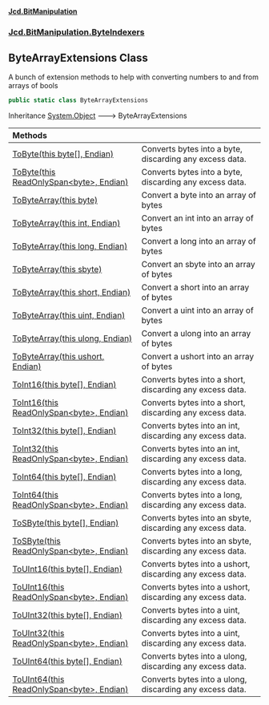 #### [Jcd.BitManipulation](index.md 'index')
### [Jcd.BitManipulation.ByteIndexers](Jcd.BitManipulation.ByteIndexers.md 'Jcd.BitManipulation.ByteIndexers')

## ByteArrayExtensions Class

A bunch of extension methods to help with converting numbers to and from arrays of bools

```csharp
public static class ByteArrayExtensions
```

Inheritance [System.Object](https://docs.microsoft.com/en-us/dotnet/api/System.Object 'System.Object') &#129106; ByteArrayExtensions

| Methods | |
| :--- | :--- |
| [ToByte(this byte[], Endian)](Jcd.BitManipulation.ByteIndexers.ByteArrayExtensions.ToByte(thisbyte[],Jcd.BitManipulation.ByteIndexers.Endian).md 'Jcd.BitManipulation.ByteIndexers.ByteArrayExtensions.ToByte(this byte[], Jcd.BitManipulation.ByteIndexers.Endian)') | Converts bytes into a byte, discarding any excess data. |
| [ToByte(this ReadOnlySpan&lt;byte&gt;, Endian)](Jcd.BitManipulation.ByteIndexers.ByteArrayExtensions.ToByte(thisSystem.ReadOnlySpan_byte_,Jcd.BitManipulation.ByteIndexers.Endian).md 'Jcd.BitManipulation.ByteIndexers.ByteArrayExtensions.ToByte(this System.ReadOnlySpan<byte>, Jcd.BitManipulation.ByteIndexers.Endian)') | Converts bytes into a byte, discarding any excess data. |
| [ToByteArray(this byte)](Jcd.BitManipulation.ByteIndexers.ByteArrayExtensions.ToByteArray(thisbyte).md 'Jcd.BitManipulation.ByteIndexers.ByteArrayExtensions.ToByteArray(this byte)') | Convert a byte into an array of bytes |
| [ToByteArray(this int, Endian)](Jcd.BitManipulation.ByteIndexers.ByteArrayExtensions.ToByteArray(thisint,Jcd.BitManipulation.ByteIndexers.Endian).md 'Jcd.BitManipulation.ByteIndexers.ByteArrayExtensions.ToByteArray(this int, Jcd.BitManipulation.ByteIndexers.Endian)') | Convert an int into an array of bytes |
| [ToByteArray(this long, Endian)](Jcd.BitManipulation.ByteIndexers.ByteArrayExtensions.ToByteArray(thislong,Jcd.BitManipulation.ByteIndexers.Endian).md 'Jcd.BitManipulation.ByteIndexers.ByteArrayExtensions.ToByteArray(this long, Jcd.BitManipulation.ByteIndexers.Endian)') | Convert a long into an array of bytes |
| [ToByteArray(this sbyte)](Jcd.BitManipulation.ByteIndexers.ByteArrayExtensions.ToByteArray(thissbyte).md 'Jcd.BitManipulation.ByteIndexers.ByteArrayExtensions.ToByteArray(this sbyte)') | Convert an sbyte into an array of bytes |
| [ToByteArray(this short, Endian)](Jcd.BitManipulation.ByteIndexers.ByteArrayExtensions.ToByteArray(thisshort,Jcd.BitManipulation.ByteIndexers.Endian).md 'Jcd.BitManipulation.ByteIndexers.ByteArrayExtensions.ToByteArray(this short, Jcd.BitManipulation.ByteIndexers.Endian)') | Convert a short into an array of bytes |
| [ToByteArray(this uint, Endian)](Jcd.BitManipulation.ByteIndexers.ByteArrayExtensions.ToByteArray(thisuint,Jcd.BitManipulation.ByteIndexers.Endian).md 'Jcd.BitManipulation.ByteIndexers.ByteArrayExtensions.ToByteArray(this uint, Jcd.BitManipulation.ByteIndexers.Endian)') | Convert a uint into an array of bytes |
| [ToByteArray(this ulong, Endian)](Jcd.BitManipulation.ByteIndexers.ByteArrayExtensions.ToByteArray(thisulong,Jcd.BitManipulation.ByteIndexers.Endian).md 'Jcd.BitManipulation.ByteIndexers.ByteArrayExtensions.ToByteArray(this ulong, Jcd.BitManipulation.ByteIndexers.Endian)') | Convert a ulong into an array of bytes |
| [ToByteArray(this ushort, Endian)](Jcd.BitManipulation.ByteIndexers.ByteArrayExtensions.ToByteArray(thisushort,Jcd.BitManipulation.ByteIndexers.Endian).md 'Jcd.BitManipulation.ByteIndexers.ByteArrayExtensions.ToByteArray(this ushort, Jcd.BitManipulation.ByteIndexers.Endian)') | Convert a ushort into an array of bytes |
| [ToInt16(this byte[], Endian)](Jcd.BitManipulation.ByteIndexers.ByteArrayExtensions.ToInt16(thisbyte[],Jcd.BitManipulation.ByteIndexers.Endian).md 'Jcd.BitManipulation.ByteIndexers.ByteArrayExtensions.ToInt16(this byte[], Jcd.BitManipulation.ByteIndexers.Endian)') | Converts bytes into a short, discarding any excess data. |
| [ToInt16(this ReadOnlySpan&lt;byte&gt;, Endian)](Jcd.BitManipulation.ByteIndexers.ByteArrayExtensions.ToInt16(thisSystem.ReadOnlySpan_byte_,Jcd.BitManipulation.ByteIndexers.Endian).md 'Jcd.BitManipulation.ByteIndexers.ByteArrayExtensions.ToInt16(this System.ReadOnlySpan<byte>, Jcd.BitManipulation.ByteIndexers.Endian)') | Converts bytes into a short, discarding any excess data. |
| [ToInt32(this byte[], Endian)](Jcd.BitManipulation.ByteIndexers.ByteArrayExtensions.ToInt32(thisbyte[],Jcd.BitManipulation.ByteIndexers.Endian).md 'Jcd.BitManipulation.ByteIndexers.ByteArrayExtensions.ToInt32(this byte[], Jcd.BitManipulation.ByteIndexers.Endian)') | Converts bytes into an int, discarding any excess data. |
| [ToInt32(this ReadOnlySpan&lt;byte&gt;, Endian)](Jcd.BitManipulation.ByteIndexers.ByteArrayExtensions.ToInt32(thisSystem.ReadOnlySpan_byte_,Jcd.BitManipulation.ByteIndexers.Endian).md 'Jcd.BitManipulation.ByteIndexers.ByteArrayExtensions.ToInt32(this System.ReadOnlySpan<byte>, Jcd.BitManipulation.ByteIndexers.Endian)') | Converts bytes into an int, discarding any excess data. |
| [ToInt64(this byte[], Endian)](Jcd.BitManipulation.ByteIndexers.ByteArrayExtensions.ToInt64(thisbyte[],Jcd.BitManipulation.ByteIndexers.Endian).md 'Jcd.BitManipulation.ByteIndexers.ByteArrayExtensions.ToInt64(this byte[], Jcd.BitManipulation.ByteIndexers.Endian)') | Converts bytes into a long, discarding any excess data. |
| [ToInt64(this ReadOnlySpan&lt;byte&gt;, Endian)](Jcd.BitManipulation.ByteIndexers.ByteArrayExtensions.ToInt64(thisSystem.ReadOnlySpan_byte_,Jcd.BitManipulation.ByteIndexers.Endian).md 'Jcd.BitManipulation.ByteIndexers.ByteArrayExtensions.ToInt64(this System.ReadOnlySpan<byte>, Jcd.BitManipulation.ByteIndexers.Endian)') | Converts bytes into a long, discarding any excess data. |
| [ToSByte(this byte[], Endian)](Jcd.BitManipulation.ByteIndexers.ByteArrayExtensions.ToSByte(thisbyte[],Jcd.BitManipulation.ByteIndexers.Endian).md 'Jcd.BitManipulation.ByteIndexers.ByteArrayExtensions.ToSByte(this byte[], Jcd.BitManipulation.ByteIndexers.Endian)') | Converts bytes into an sbyte, discarding any excess data. |
| [ToSByte(this ReadOnlySpan&lt;byte&gt;, Endian)](Jcd.BitManipulation.ByteIndexers.ByteArrayExtensions.ToSByte(thisSystem.ReadOnlySpan_byte_,Jcd.BitManipulation.ByteIndexers.Endian).md 'Jcd.BitManipulation.ByteIndexers.ByteArrayExtensions.ToSByte(this System.ReadOnlySpan<byte>, Jcd.BitManipulation.ByteIndexers.Endian)') | Converts bytes into an sbyte, discarding any excess data. |
| [ToUInt16(this byte[], Endian)](Jcd.BitManipulation.ByteIndexers.ByteArrayExtensions.ToUInt16(thisbyte[],Jcd.BitManipulation.ByteIndexers.Endian).md 'Jcd.BitManipulation.ByteIndexers.ByteArrayExtensions.ToUInt16(this byte[], Jcd.BitManipulation.ByteIndexers.Endian)') | Converts bytes into a ushort, discarding any excess data. |
| [ToUInt16(this ReadOnlySpan&lt;byte&gt;, Endian)](Jcd.BitManipulation.ByteIndexers.ByteArrayExtensions.ToUInt16(thisSystem.ReadOnlySpan_byte_,Jcd.BitManipulation.ByteIndexers.Endian).md 'Jcd.BitManipulation.ByteIndexers.ByteArrayExtensions.ToUInt16(this System.ReadOnlySpan<byte>, Jcd.BitManipulation.ByteIndexers.Endian)') | Converts bytes into a ushort, discarding any excess data. |
| [ToUInt32(this byte[], Endian)](Jcd.BitManipulation.ByteIndexers.ByteArrayExtensions.ToUInt32(thisbyte[],Jcd.BitManipulation.ByteIndexers.Endian).md 'Jcd.BitManipulation.ByteIndexers.ByteArrayExtensions.ToUInt32(this byte[], Jcd.BitManipulation.ByteIndexers.Endian)') | Converts bytes into a uint, discarding any excess data. |
| [ToUInt32(this ReadOnlySpan&lt;byte&gt;, Endian)](Jcd.BitManipulation.ByteIndexers.ByteArrayExtensions.ToUInt32(thisSystem.ReadOnlySpan_byte_,Jcd.BitManipulation.ByteIndexers.Endian).md 'Jcd.BitManipulation.ByteIndexers.ByteArrayExtensions.ToUInt32(this System.ReadOnlySpan<byte>, Jcd.BitManipulation.ByteIndexers.Endian)') | Converts bytes into a uint, discarding any excess data. |
| [ToUInt64(this byte[], Endian)](Jcd.BitManipulation.ByteIndexers.ByteArrayExtensions.ToUInt64(thisbyte[],Jcd.BitManipulation.ByteIndexers.Endian).md 'Jcd.BitManipulation.ByteIndexers.ByteArrayExtensions.ToUInt64(this byte[], Jcd.BitManipulation.ByteIndexers.Endian)') | Converts bytes into a ulong, discarding any excess data. |
| [ToUInt64(this ReadOnlySpan&lt;byte&gt;, Endian)](Jcd.BitManipulation.ByteIndexers.ByteArrayExtensions.ToUInt64(thisSystem.ReadOnlySpan_byte_,Jcd.BitManipulation.ByteIndexers.Endian).md 'Jcd.BitManipulation.ByteIndexers.ByteArrayExtensions.ToUInt64(this System.ReadOnlySpan<byte>, Jcd.BitManipulation.ByteIndexers.Endian)') | Converts bytes into a ulong, discarding any excess data. |
